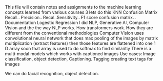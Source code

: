 This file will contain notes and assignments to the machine learning concepts learned from various courses
3
lets do this
KNN
Confusion Matrix
Recall.. Precision.. Recal..Sensitivity.. F1 score
confusion matrix. .
Documentation
Logestic Regression
I did NLP, Generative AI, Computer Vision and the the way NLP works. How transformers work. How they are different from the conventional methodologies
Computer Vision uses convolutional neural network that does max pooling of the images by matrix multiplication (extract features) then those features are flattened into one 1 D array soon that array is used to do softmax to find similaritiy
There is a multi-modal models which works with captioned images 
Use cases: Image classification, object detection, Captioning. Tagging creating text tags for images

We can do facial recognition, object detection. 
